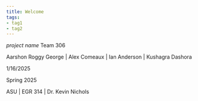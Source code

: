```yaml
---
title: Welcome
tags:
- tag1
- tag2
---
```


*project name*
Team 306

Aarshon Roggy George | Alex Comeaux | Ian Anderson | Kushagra Dashora

1/16/2025

Spring 2025

ASU | EGR 314 | Dr. Kevin Nichols
